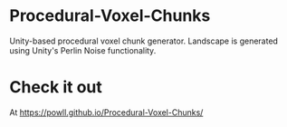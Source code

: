 # Procedural-Voxel-Chunks
Unity-based procedural voxel chunk generator. Landscape is generated using Unity's Perlin Noise functionality.

# Check it out
At https://powll.github.io/Procedural-Voxel-Chunks/
